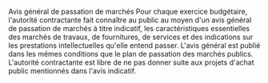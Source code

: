Avis général de passation de marchés
Pour chaque exercice budgétaire, l'autorité contractante fait connaître
au public au moyen d'un avis général de passation de marchés à titre
indicatif, les caractéristiques essentielles des marchés de travaux, de
fournitures, de services et des indications sur les prestations
intellectuelles qu'elle entend passer.
L'avis général est publié dans les mêmes conditions que le plan de
passation des marchés publics.
L'autorité contractante est libre de ne pas donner suite aux projets
d'achat public mentionnés dans l'avis indicatif.